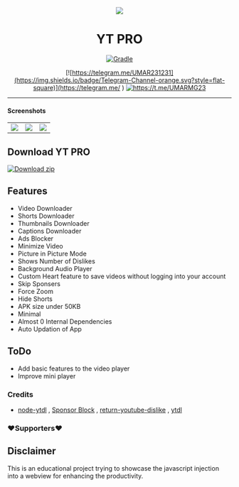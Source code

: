 
<p align="center">
<img src='.github/img/ytp.gif'  >
</p>
<h1 align=center>YT PRO </h1>

<div align="center">


[![Gradle](https://github.com/prateek-chaubey/YTPro/actions/workflows/gradle.yml/badge.svg)](https://github.com/prateek-chaubey/YTPro/actions/workflows/gradle.yml)


[![https://telegram.me/UMAR231231](https://img.shields.io/badge/Telegram-Channel-orange.svg?style=flat-square)](https://telegram.me/ )
[![https://t.me/UMARMG23 ](https://img.shields.io/badge/Telegram-@UMAR231231-blue.svg?style=flat-square)](https://telegram.me/@UMAR231231)

</div>

---

#### Screenshots
| | | |
|:--:|:--:|:--:| 
|<img src='https://raw.githubusercontent.com/prateek-chaubey/YTPro/main/.github/img/01103.png'  > | <img src='https://raw.githubusercontent.com/prateek-chaubey/YTPro/main/.github/img/01102.png'  > |<img src='https://raw.githubusercontent.com/prateek-chaubey/YTPro/main/.github/img/01101.png'  > |

## Download YT PRO

[![Download zip](https://custom-icon-badges.herokuapp.com/badge/-Download-ff0000?style=for-the-badge&logo=download&logoColor=white "Download Apk")](https://nightly.link/prateek-chaubey/YTPro/workflows/gradle/main/Apk.zip)

## Features
 * Video Downloader
 * Shorts Downloader 
 * Thumbnails Downloader
 * Captions Downloader 
 * Ads Blocker
 * Minimize Video
 * Picture in Picture Mode
 * Shows Number of Dislikes
 * Background Audio Player
 * Custom Heart feature to save videos without logging into your account
 * Skip Sponsers
 * Force Zoom
 * Hide Shorts
 * APK size under 50KB
 * Minimal
 * Almost 0 Internal Dependencies
 * Auto Updation of App


## ToDo
 * Add basic features to the video player
 * Improve mini player

### Credits
* [node-ytdl](https://github.com/fent/node-ytdl) , [Sponsor Block](https://github.com/ajayyy/SponsorBlock) , [return-youtube-dislike](https://github.com/Anarios/return-youtube-dislike) , [ytdl](https://github.com/prateek-chaubey/ytdl)

### ❤️Supporters❤️



## Disclaimer 
This is an educational project trying to showcase the javascript injection into a webview for enhancing the productivity.
